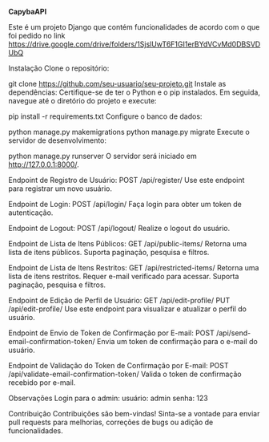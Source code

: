 **CapybaAPI**

Este é um projeto Django que contém funcionalidades de acordo com o que foi pedido no link https://drive.google.com/drive/folders/1SjslUwT6F1GI1erBYdVCvMd0DBSVDUbQ

Instalação
Clone o repositório:

git clone https://github.com/seu-usuario/seu-projeto.git
Instale as dependências:
Certifique-se de ter o Python e o pip instalados. Em seguida, navegue até o diretório do projeto e execute:

pip install -r requirements.txt
Configure o banco de dados:

python manage.py makemigrations
python manage.py migrate
Execute o servidor de desenvolvimento:

python manage.py runserver
O servidor será iniciado em http://127.0.0.1:8000/.



Endpoint de Registro de Usuário:
POST /api/register/
Use este endpoint para registrar um novo usuário.


Endpoint de Login:
POST /api/login/
Faça login para obter um token de autenticação.


Endpoint de Logout:
POST /api/logout/
Realize o logout do usuário.


Endpoint de Lista de Itens Públicos:
GET /api/public-items/
Retorna uma lista de itens públicos. Suporta paginação, pesquisa e filtros.


Endpoint de Lista de Itens Restritos:
GET /api/restricted-items/
Retorna uma lista de itens restritos. Requer e-mail verificado para acessar. Suporta paginação, pesquisa e filtros.


Endpoint de Edição de Perfil de Usuário:
GET /api/edit-profile/
PUT /api/edit-profile/
Use este endpoint para visualizar e atualizar o perfil do usuário.


Endpoint de Envio de Token de Confirmação por E-mail:
POST /api/send-email-confirmation-token/
Envia um token de confirmação para o e-mail do usuário.


Endpoint de Validação do Token de Confirmação por E-mail:
POST /api/validate-email-confirmation-token/
Valida o token de confirmação recebido por e-mail.


Observações
Login para o admin: 
usuário: admin
senha: 123

Contribuição
Contribuições são bem-vindas! 
Sinta-se a vontade para enviar pull requests para melhorias, correções de bugs ou adição de funcionalidades.
